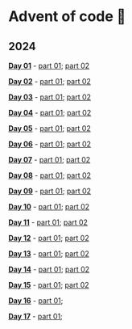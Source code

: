 # Advent of code :evergreen_tree:

## 2024

[**Day 01**](https://adventofcode.com/2024/day/1) - [part 01](https://github.com/lusavova/advent-of-code/blob/main/2024/day01/part01/main.go); [part 02](https://github.com/lusavova/advent-of-code/blob/main/2024/day01/part02/main.go)    

[**Day 02**](https://adventofcode.com/2024/day/2) - [part 01](https://github.com/lusavova/advent-of-code/blob/main/2024/day02/part01/main.go); [part 02](https://github.com/lusavova/advent-of-code/blob/main/2024/day02/part02/main.go)    

[**Day 03**](https://adventofcode.com/2024/day/3) - [part 01](https://github.com/lusavova/advent-of-code/blob/main/2024/day03/part01/main.go); [part 02](https://github.com/lusavova/advent-of-code/blob/main/2024/day03/part02/main.go)    

[**Day 04**](https://adventofcode.com/2024/day/4) - [part 01](https://github.com/lusavova/advent-of-code/blob/main/2024/day04/part01/main.go); [part 02](https://github.com/lusavova/advent-of-code/blob/main/2024/day04/part02/main.go)    

[**Day 05**](https://adventofcode.com/2024/day/5) - [part 01](https://github.com/lusavova/advent-of-code/blob/main/2024/day05/part01/main.go); [part 02](https://github.com/lusavova/advent-of-code/blob/main/2024/day05/part02/main.go)    

[**Day 06**](https://adventofcode.com/2024/day/6) - [part 01](https://github.com/lusavova/advent-of-code/blob/main/2024/day06/part01/main.go); [part 02](https://github.com/lusavova/advent-of-code/blob/main/2024/day06/part02/main.go)    

[**Day 07**](https://adventofcode.com/2024/day/7) - [part 01](https://github.com/lusavova/advent-of-code/blob/main/2024/day07/part01/main.go); [part 02](https://github.com/lusavova/advent-of-code/blob/main/2024/day07/part02/main.go)    

[**Day 08**](https://adventofcode.com/2024/day/8) - [part 01](https://github.com/lusavova/advent-of-code/blob/main/2024/day08/part01/main.go); [part 02](https://github.com/lusavova/advent-of-code/blob/main/2024/day08/part02/main.go)    

[**Day 09**](https://adventofcode.com/2024/day/9) - [part 01](https://github.com/lusavova/advent-of-code/blob/main/2024/day09/part01/main.go); [part 02](https://github.com/lusavova/advent-of-code/blob/main/2024/day09/part02/main.go)    

[**Day 10**](https://adventofcode.com/2024/day/10) - [part 01](https://github.com/lusavova/advent-of-code/blob/main/2024/day10/part01/main.go); [part 02](https://github.com/lusavova/advent-of-code/blob/main/2024/day10/part02/main.go)    

[**Day 11**](https://adventofcode.com/2024/day/11) - [part 01](https://github.com/lusavova/advent-of-code/blob/main/2024/day11/part01/main.go); [part 02](https://github.com/lusavova/advent-of-code/blob/main/2024/day11/part02/main.go)

[**Day 12**](https://adventofcode.com/2024/day/12) - [part 01](https://github.com/lusavova/advent-of-code/blob/main/2024/day12/part01/main.go); [part 02](https://github.com/lusavova/advent-of-code/blob/main/2024/day12/part02/main.go)    

[**Day 13**](https://adventofcode.com/2024/day/13) - [part 01](https://github.com/lusavova/advent-of-code/blob/main/2024/day13/part01/main.go); [part 02](https://github.com/lusavova/advent-of-code/blob/main/2024/day13/part02/main.go)    

[**Day 14**](https://adventofcode.com/2024/day/14) - [part 01](https://github.com/lusavova/advent-of-code/blob/main/2024/day14/part01/main.go); [part 02](https://github.com/lusavova/advent-of-code/blob/main/2024/day14/part02/main.go)    

[**Day 15**](https://adventofcode.com/2024/day/15) - [part 01](https://github.com/lusavova/advent-of-code/blob/main/2024/day15/part01/main.go); [part 02](https://github.com/lusavova/advent-of-code/blob/main/2024/day15/part02/main.go)             

[**Day 16**](https://adventofcode.com/2024/day/16) - [part 01](https://github.com/lusavova/advent-of-code/blob/main/2024/day16/part01/main.go);        

[**Day 17**](https://adventofcode.com/2024/day/17) - [part 01](https://github.com/lusavova/advent-of-code/blob/main/2024/day17/part01/main.go);        
